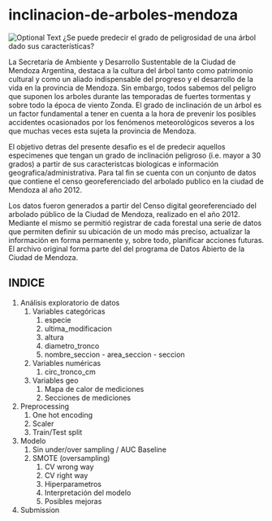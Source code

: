 # inclinacion-de-arboles-mendoza


![Optional Text](https://cdn.lavoz.com.ar/sites/default/files/styles/width_1072/public/galeria_multimedia/Mendoza_1.jpeg)
¿Se puede predecir el grado de peligrosidad de una árbol dado sus características?

La Secretaría de Ambiente y Desarrollo Sustentable de la Ciudad de Mendoza Argentina, destaca a la cultura del árbol tanto como patrimonio cultural y como un aliado indispensable del progreso y el desarrollo de la vida en la provincia de Mendoza. Sin embargo, todos sabemos del peligro que suponen los arboles durante las temporadas de fuertes tormentas y sobre todo la época de viento Zonda. El grado de inclinación de un árbol es un factor fundamental a tener en cuenta a la hora de prevenir los posibles accidentes ocasionados por los fenómenos meteorológicos severos a los que muchas veces esta sujeta la provincia de Mendoza.

El objetivo detras del presente desafio es el de predecir aquellos especimenes que tengan un grado de inclinación peligroso (i.e. mayor a 30 grados) a partir de sus caracteristcas biologicas e información geografica/administrativa. Para tal fin se cuenta con un conjunto de datos que contiene el censo georeferenciado del arbolado publico en la ciudad de Mendoza al año 2012.

Los datos fueron generados a partir del Censo digital georeferenciado del arbolado público de la Ciudad de Mendoza, realizado en el año 2012. Mediante el mismo se permitió registrar de cada forestal una serie de datos que permiten definir su ubicación de un modo más preciso, actualizar la información en forma permanente y, sobre todo, planificar acciones futuras. El archivo original forma parte del del programa de Datos Abierto de la Ciudad de Mendoza.

## INDICE
1. Análisis exploratorio de datos
    1. Variables categóricas
        1. especie
        2. ultima_modificacion
        3. altura
        4. diametro_tronco
        5. nombre_seccion - area_seccion - seccion
    2. Variables numéricas
        1. circ_tronco_cm
    3. Variables geo
        1. Mapa de calor de mediciones
        2. Secciones de mediciones
2. Preprocessing
    1. One hot encoding
    2. Scaler
    3. Train/Test split
3. Modelo
    1. Sin under/over sampling / AUC Baseline
    2. SMOTE (oversampling)
        1. CV wrong way
        2. CV right way
        3. Hiperparametros
        4. Interpretación del modelo
        5. Posibles mejoras
4. Submission

